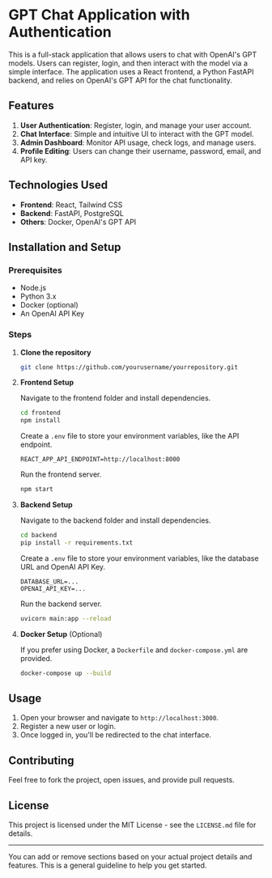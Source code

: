 # GPT Chat Application with Authentication

This is a full-stack application that allows users to chat with OpenAI's GPT models. Users can register, login, and then interact with the model via a simple interface. The application uses a React frontend, a Python FastAPI backend, and relies on OpenAI's GPT API for the chat functionality.

## Features

1. **User Authentication**: Register, login, and manage your user account.
2. **Chat Interface**: Simple and intuitive UI to interact with the GPT model.
3. **Admin Dashboard**: Monitor API usage, check logs, and manage users.
4. **Profile Editing**: Users can change their username, password, email, and API key.

## Technologies Used

- **Frontend**: React, Tailwind CSS
- **Backend**: FastAPI, PostgreSQL
- **Others**: Docker, OpenAI's GPT API

## Installation and Setup

### Prerequisites

- Node.js
- Python 3.x
- Docker (optional)
- An OpenAI API Key

### Steps

1. **Clone the repository**

    ```bash
    git clone https://github.com/yourusername/yourrepository.git
    ```

2. **Frontend Setup**

    Navigate to the frontend folder and install dependencies.

    ```bash
    cd frontend
    npm install
    ```

    Create a `.env` file to store your environment variables, like the API endpoint.

    ```env
    REACT_APP_API_ENDPOINT=http://localhost:8000
    ```

    Run the frontend server.

    ```bash
    npm start
    ```

3. **Backend Setup**

    Navigate to the backend folder and install dependencies.

    ```bash
    cd backend
    pip install -r requirements.txt
    ```

    Create a `.env` file to store your environment variables, like the database URL and OpenAI API Key.

    ```env
    DATABASE_URL=...
    OPENAI_API_KEY=...
    ```

    Run the backend server.

    ```bash
    uvicorn main:app --reload
    ```

4. **Docker Setup** (Optional)

    If you prefer using Docker, a `Dockerfile` and `docker-compose.yml` are provided.

    ```bash
    docker-compose up --build
    ```

## Usage

1. Open your browser and navigate to `http://localhost:3000`.
2. Register a new user or login.
3. Once logged in, you'll be redirected to the chat interface.

## Contributing

Feel free to fork the project, open issues, and provide pull requests.

## License

This project is licensed under the MIT License - see the `LICENSE.md` file for details.

---

You can add or remove sections based on your actual project details and features. This is a general guideline to help you get started.
